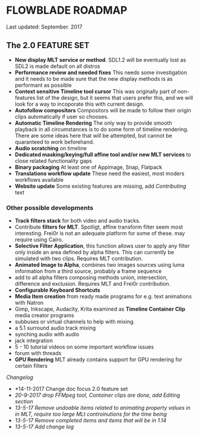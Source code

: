 # FLOWBLADE ROADMAP

Last updated: September. 2017

## The 2.0 FEATURE SET
- **New display MLT service or method**. SDL1.2 will be eventually lost as SDL2 is made default on all distros
- **Performance review and needed fixes** This needs some investigation and it needs to be made sure that the new display methods is as performant as possible
- **Context sensitive Timeline tool cursor** This was originally part of non-features list of the design, but it seems that users prefer this, and we will look for a way to incoporate this with current design.
- **Autofollow compositors** Compositors will be made to follow their origin clips automatically if user so chooses.
- **Automatic Timeline Rendering** The only way to provide smooth playback in all circumstances is to do some form of timeline rendering. There are some ideas here that will be attempted, but cannot be quaranteed to work beforehand.
- **Audio scratching** on timeline
- **Dedicated masking/keying/full affine tool and/or new MLT services** to close related functionality gaps
- **Binary packaging** At least one of Appimage, Snap, Flatpack
- **Translations workflow update** These need the easiest, most moders workflows available
- **Website update** Some existing features are missing, add *Contributing* text

### Other possible developments
- **Track filters stack** for both video and audio tracks.
- Contribute **filters for MLT**. Spotligt, affine transform filter seem most interesting. Frei0r is not an adequate platform for some of these. may require using Cairo.
- **Selective Filter Application**, this function allows user to apply any filter only inside an area defined by alpha filters. This can currently be simulated with two clips. Requires MLT contribution.
- **Animated Image to Alpha**, combines two images sources using luma information from a third source, probably a frame sequence
- add to all alpha filters composing methods union, intersection, difference and exclusion.  Requires MLT and Frei0r contribution.
- **Configurable Keyboard Shortcuts**
- **Media Item creation** from ready made programs for e.g. text animations with Natron
- Gimp, Inkscape, Audacity, Krita examined as **Timeline Container Clip** media creator programs
- subbuses or virtual channels to help with mixing.
- a 5.1 surround audio track mixing
- synching audio with audio
- jack integration
- 5 - 10 tutorial videos on some important workflow issues
- forum with threads
- **GPU Rendering** MLT already contains support for GPU rendering for certain filters
	


*Changelog*
- *14-11-2017 Change doc focus 2.0 feature set
- *20-9-2017 drop FFMpeg tool, Container clips are done, add Editing section*
- *13-5-17 Remove undoable items related to animating property values in in MLT, require too large MLt controinutions for the time being*
- *13-5-17 Remove completed items and items that will be in 1.14*
- *13-5-17 Add change log*
	
